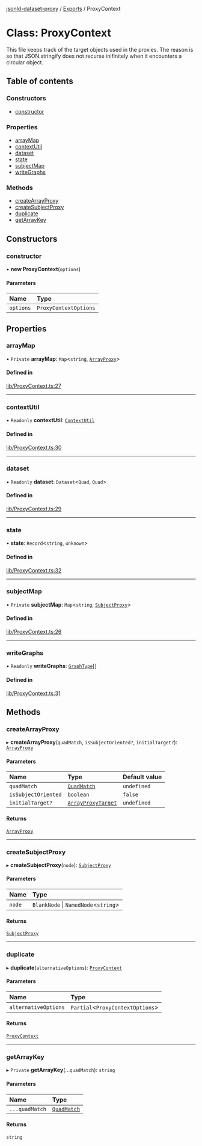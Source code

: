 [jsonld-dataset-proxy](../README.md) / [Exports](../modules.md) / ProxyContext

# Class: ProxyContext

This file keeps track of the target objects used in the proxies.
The reason is so that JSON.stringify does not recurse inifinitely
when it encounters a circular object.

## Table of contents

### Constructors

- [constructor](ProxyContext.md#constructor)

### Properties

- [arrayMap](ProxyContext.md#arraymap)
- [contextUtil](ProxyContext.md#contextutil)
- [dataset](ProxyContext.md#dataset)
- [state](ProxyContext.md#state)
- [subjectMap](ProxyContext.md#subjectmap)
- [writeGraphs](ProxyContext.md#writegraphs)

### Methods

- [createArrayProxy](ProxyContext.md#createarrayproxy)
- [createSubjectProxy](ProxyContext.md#createsubjectproxy)
- [duplicate](ProxyContext.md#duplicate)
- [getArrayKey](ProxyContext.md#getarraykey)

## Constructors

### constructor

• **new ProxyContext**(`options`)

#### Parameters

| Name | Type |
| :------ | :------ |
| `options` | `ProxyContextOptions` |

## Properties

### arrayMap

• `Private` **arrayMap**: `Map`<`string`, [`ArrayProxy`](../modules.md#arrayproxy)\>

#### Defined in

[lib/ProxyContext.ts:27](https://github.com/o-development/jsonld-dataset-proxy/blob/26f2384/lib/ProxyContext.ts#L27)

___

### contextUtil

• `Readonly` **contextUtil**: [`ContextUtil`](ContextUtil.md)

#### Defined in

[lib/ProxyContext.ts:30](https://github.com/o-development/jsonld-dataset-proxy/blob/26f2384/lib/ProxyContext.ts#L30)

___

### dataset

• `Readonly` **dataset**: `Dataset`<`Quad`, `Quad`\>

#### Defined in

[lib/ProxyContext.ts:29](https://github.com/o-development/jsonld-dataset-proxy/blob/26f2384/lib/ProxyContext.ts#L29)

___

### state

• **state**: `Record`<`string`, `unknown`\>

#### Defined in

[lib/ProxyContext.ts:32](https://github.com/o-development/jsonld-dataset-proxy/blob/26f2384/lib/ProxyContext.ts#L32)

___

### subjectMap

• `Private` **subjectMap**: `Map`<`string`, [`SubjectProxy`](../modules.md#subjectproxy)\>

#### Defined in

[lib/ProxyContext.ts:26](https://github.com/o-development/jsonld-dataset-proxy/blob/26f2384/lib/ProxyContext.ts#L26)

___

### writeGraphs

• `Readonly` **writeGraphs**: [`GraphType`](../modules.md#graphtype)[]

#### Defined in

[lib/ProxyContext.ts:31](https://github.com/o-development/jsonld-dataset-proxy/blob/26f2384/lib/ProxyContext.ts#L31)

## Methods

### createArrayProxy

▸ **createArrayProxy**(`quadMatch`, `isSubjectOriented?`, `initialTarget?`): [`ArrayProxy`](../modules.md#arrayproxy)

#### Parameters

| Name | Type | Default value |
| :------ | :------ | :------ |
| `quadMatch` | [`QuadMatch`](../modules.md#quadmatch) | `undefined` |
| `isSubjectOriented` | `boolean` | `false` |
| `initialTarget?` | [`ArrayProxyTarget`](../modules.md#arrayproxytarget) | `undefined` |

#### Returns

[`ArrayProxy`](../modules.md#arrayproxy)

___

### createSubjectProxy

▸ **createSubjectProxy**(`node`): [`SubjectProxy`](../modules.md#subjectproxy)

#### Parameters

| Name | Type |
| :------ | :------ |
| `node` | `BlankNode` \| `NamedNode`<`string`\> |

#### Returns

[`SubjectProxy`](../modules.md#subjectproxy)

___

### duplicate

▸ **duplicate**(`alternativeOptions`): [`ProxyContext`](ProxyContext.md)

#### Parameters

| Name | Type |
| :------ | :------ |
| `alternativeOptions` | `Partial`<`ProxyContextOptions`\> |

#### Returns

[`ProxyContext`](ProxyContext.md)

___

### getArrayKey

▸ `Private` **getArrayKey**(...`quadMatch`): `string`

#### Parameters

| Name | Type |
| :------ | :------ |
| `...quadMatch` | [`QuadMatch`](../modules.md#quadmatch) |

#### Returns

`string`
